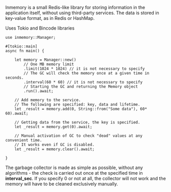 Inmemory is a small Redis-like library for storing information in the application itself, without using third-party services. The data is stored in key-value format, as in Redis or HashMap.

Uses Tokio and Bincode libraries


    use inmemory::Manager;

    #[tokio::main]
    async fn main() {

        let memory = Manager::new()
            // One MB memory limit
            .limit(1024 * 1024) // it is not necessary to specify
            // The GC will check the memory once at a given time in seconds.
            .interval(60 * 60) // it is not necessary to specify
            // Starting the GC and returning the Memory object
            .run().await;

        // Add memory to the service. 
        // The following are specified: key, data and lifetime.
        let _result = memory.add(0, String::from("Some data"), 60* 60).await;
    
        // Getting data from the service, the key is specified.
        let _result = memory.get(0).await;
        
        // Manual activation of GC to check "dead" values at any convenient time.
        // It works even if GC is disabled.
        let _result = memory.clear().await;

    }


The garbage collector is made as simple as possible, without any algorithms - the check is carried out once at the specified time in **interval_sec**. If you specify 0 or not at all, the collector will not work and the memory will have to be cleaned exclusively manually.

